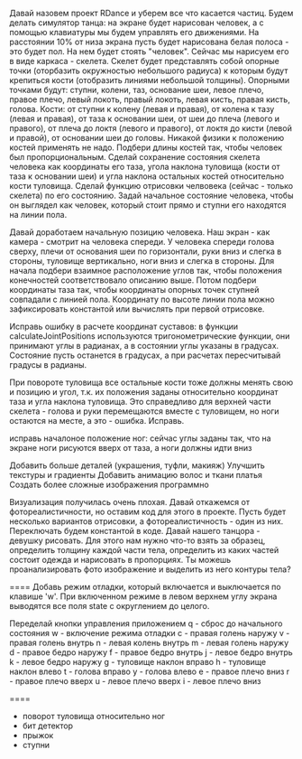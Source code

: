 Давай назовем проект RDance и уберем все что касается частиц.
Будем делать симулятор танца: на экране будет нарисован человек, а с помощью клавиатуры мы будем управлять его движениями.
На расстоянии 10% от низа экрана пусть будет нарисована белая полоса - это будет пол. На нем будет стоять "человек". Сейчас мы нарисуем его в виде каркаса - скелета. Скелет будет представлять собой опорные точки (оторбазить окружностью небольшого радиуса) к которым будут крепиться кости (отобразить линиями небольшой толщины).
Опорными точками будут: ступни, колени, таз, основание шеи, левое плечо, правое плечо, левый локоть, правый локоть, левая кисть, правая кисть, голова.
Кости: от ступни к колену (левая и правая), от колена к тазу (левая и правая), от таза к основании шеи, от шеи до плеча (левого и правого), от плеча до локтя (левого и правого), от локтя до кисти (левой и правой), от основании шеи до головы.
Никакой физики к положению костей применять не надо. Подбери длины костей так, чтобы человек был пропорциональным. 
Сделай сохранение состояния скелета человека как координаты его таза, угола наклона туловища (кости от таза к основании шеи) и угла наклона остальных костей относительно кости туловища.
Сделай функцию отрисовки челвовека (сейчас - только скелета) по его состоянию.
Задай начальное состояние человека, чтобы он выглядел как человек, который стоит прямо и ступни его находятся на линии пола. 



Давай доработаем начальную позицию человека. Наш экран - как камера - смотрит на человека спереди. У человека спереди голова сверху, плечи от основания шеи по горизонтали, руки вниз и слегка в стороны, туловище вертикально, ноги вниз и слегка в стороны. Для начала подбери взаимное расположение углов так, чтобы положения конечностей соответствовало описанию выше. Потом подбери координаты таза так, чтобы координаты опорных точек ступней совпадали с линией пола. Координату по высоте линии пола можно зафиксировать константой или вычислять при первой отрисовке.


Исправь ошибку в расчете координат суставов: в функции calculateJointPositions используются тригонометрические функции, они принимают углы в радианах, а в состоянии углы указаны в градусах. Состояние пусть останется в градусах, а при расчетах пересчитывай градусы в радианы.

При повороте туловища все остальные кости тоже должны менять свою и позицию и угол, т.к. их положения заданы относительно координат таза и угла наклона туловища. Это справедливо для верхней части скелета - голова и руки перемещаются вместе с туловищем, но ноги остаются на месте, а это - ошибка. Исправь.

исправь началоное положение ног: сейчас углы заданы так, что на экране ноги рисуются вверх от таза, а ноги должны идти вниз



Добавить больше деталей (украшения, туфли, макияж)
Улучшить текстуры и градиенты
Добавить анимацию волос и ткани платья
Создать более сложные изображения программно


Визуализация получилась очень плохая. Давай откажемся от фотореалистичности, но оставим код для этого в проекте. Пусть будет несколько вариантов отрисовки, а фотореалистичность - один из них. Переключать будем константой в коде.
Давай нашего танцора - девушку рисовать. Для этого нам нужно что-то взять за образец, определить толщину каждой части тела, определить из каких частей состоит одежда и нарисовать в пропорциях.
Ты можешь проанализировать фото изображение и выделить из него контуры тела?

====
Добавь режим отладки, который включается и выключается по клавише 'w'. При включенном режиме в левом верхнем углу экрана выводятся все поля state с округлением до целого.

Переделай кнопки управления приложением
q - сброс до начального состояния
w - включение режима отладки
c - правая голень наружу
v - правая голень внутрь
n - левая колень внутрь
m - левая голень наружу
d - правое бедро наружу
f - правое бедро внутрь
j - левое бедро внутрь
k - левое бедро наружу
g - туловище наклон вправо
h - туловище наклон влево
t - голова вправо
y - голова влево
e - правое плечо вниз
r - правое плечо вверх
u - левое плечо вверх
i - левое плечо вниз

====

- поворот туловища относительно ног
- бит детектор
- прыжок
- ступни